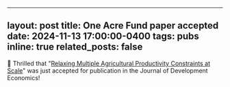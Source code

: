 
---
layout: post
title: One Acre Fund paper accepted
date: 2024-11-13 17:00:00-0400
tags: pubs
inline: true
related_posts: false
---

:partying_face: Thrilled that "[Relaxing Multiple Agricultural Productivity Constraints at Scale](https://emiliatjernstrom.com/assets/pdf/DDST_2024.pdf)" was just accepted for publication in the Journal of Development Economics!
